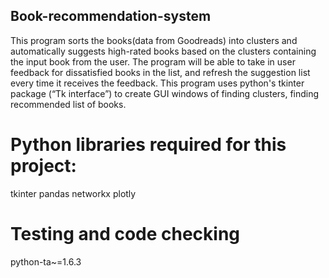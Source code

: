 ## Book-recommendation-system
This program sorts the books(data from Goodreads) into clusters and automatically suggests high-rated books based on the clusters containing the input book
from the user. The program will be able to take in user feedback for dissatisfied books in the list, and refresh the suggestion list every time it receives the feedback. 
This program uses python's tkinter package (“Tk interface”) to create GUI windows of finding clusters, finding recommended list of books.

# Python libraries required for this project:
tkinter
pandas
networkx
plotly

# Testing and code checking
python-ta~=1.6.3

